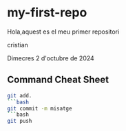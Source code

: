 # my-first-repo

Hola,aquest es el meu primer repositori

cristian

Dimecres 2 d'octubre de 2024

## Command Cheat Sheet
```bash
git add.
```bash
git commit -m misatge
```bash
git push
